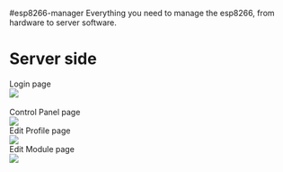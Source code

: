 #esp8266-manager
Everything you need to manage the esp8266, from hardware to server software.

<h1>Server side</h1>

Login page<br>
<img src="http://sbelandiot.com/github/IOT Login.png"><br><br>
Control Panel page<br>
<img src="http://sbelandiot.com/github/IOT Control Panel.png"><br>
Edit Profile page<br>
<img src="http://sbelandiot.com/github/IOT Profile.png"><br>
Edit Module page<br>
<img src="http://sbelandiot.com/github/IOTModuleespino94779.png"><br>
